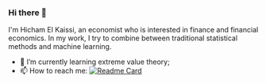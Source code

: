 ### Hi there 👋
I'm Hicham El Kaissi, an economist who is interested in finance and financial economics. In my work, I try to combine between traditional statistical methods and machine learning.
- 🌱 I’m currently learning extreme value theory;
- 📫 How to reach me:
[![Readme Card](https://github-readme-stats.vercel.app/api/pin/?username=hichamelkaissi&repo=github-readme-stats)](https://github.com/anuraghazra/github-readme-stats)
